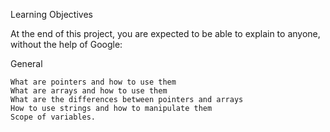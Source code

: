 Learning Objectives

At the end of this project, you are expected to be able to explain to anyone, without the help of Google:

General

    What are pointers and how to use them
    What are arrays and how to use them
    What are the differences between pointers and arrays
    How to use strings and how to manipulate them
    Scope of variables.
